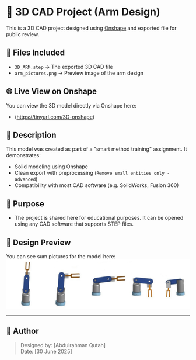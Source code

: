 # 📐 3D CAD Project (Arm Design)

This is a 3D CAD project designed using [Onshape](https://www.onshape.com/) and exported file for public review.

## 📂 Files Included
- `3D_ARM.step` → The exported 3D CAD file
- `arm_pictures.png` → Preview image of the arm design

## 🌐 Live View on Onshape
You can view the 3D model directly via Onshape here: 
- (https://tinyurl.com/3D-onshape)

## 📄 Description
This model was created as part of a "smart method training" assignment. It demonstrates:
- Solid modeling using Onshape
- Clean export with preprocessing (`Remove small entities only - advanced`)
- Compatibility with most CAD software (e.g. SolidWorks, Fusion 360)

## 🎯 Purpose
- The project is shared here for educational purposes. It can be opened using any CAD software that supports STEP files.

## 📸 Design Preview
You can see sum pictures for the model here:
![Preview](arm-pictures.jpg)

---
## 👤 Author
> Designed by: [Abdulrahman Qutah]  
> Date: [30 June 2025]

